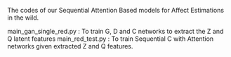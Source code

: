 The codes of our Sequential Attention Based models for Affect Estimations in the wild. 

main_gan_single_red.py : To train G, D and C networks to extract the Z and Q latent features
main_red_test.py : To train Sequential C with Attention networks given extracted Z and Q features. 

